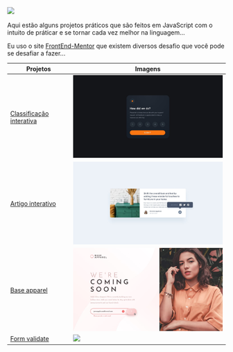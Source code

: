 <img src="https://img.shields.io/badge/JavaScript-F7DF1E?style=for-the-badge&logo=javascript&logoColor=black">
<p>Aqui estão alguns projetos práticos que são feitos em JavaScript com o intuito de práticar e se tornar cada vez melhor na linguagem...</p>
<p>Eu uso o site <a target="_blank" href="https://www.frontendmentor.io/home">FrontEnd-Mentor</a> que existem diversos desafio que você pode se desafiar a fazer...</p>

| Projetos | Imagens |
| ------------- | ------------- |
| <a href="https://nomegustaa.github.io/frontEndMentor/Projeto-1/" target="blank">Classificação interativa</a>  | <img src="Projeto-1/design/desktop-design.jpg" width="500px"> |
| <a href="https://nomegustaa.github.io/frontEndMentor/Projeto-2/" target="blank">Artigo interativo</a>  | <img src="Projeto-2/design/desktop-active-state.jpg" width="500px">  | 
| <a href="https://nomegustaa.github.io/frontEndMentor/Projeto-3/" target="blank">Base apparel</a>  | <img src="Projeto-3/design/active-states.jpg" width="500px">  |
| <a href="https://nomegustaa.github.io/frontEndMentor/Projeto-4/" target="blank">Form validate</a>  | <img src="Projeto-4/desktop-design.jpg" width="500px">  |
